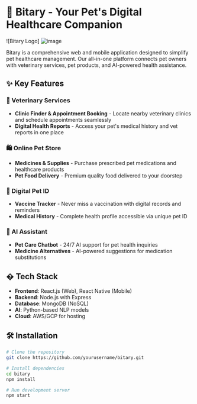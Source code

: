 # 🐾 Bitary - Your Pet's Digital Healthcare Companion

![Bitary Logo] ![image](https://github.com/user-attachments/assets/89b06f72-ea5e-477e-9a5c-ea5e50d26cc3)


Bitary is a comprehensive web and mobile application designed to simplify pet healthcare management. Our all-in-one platform connects pet owners with veterinary services, pet products, and AI-powered health assistance.

## ✨ Key Features

### 🏥 Veterinary Services
- **Clinic Finder & Appointment Booking** - Locate nearby veterinary clinics and schedule appointments seamlessly
- **Digital Health Reports** - Access your pet's medical history and vet reports in one place

### 🛍️ Online Pet Store
- **Medicines & Supplies** - Purchase prescribed pet medications and healthcare products
- **Pet Food Delivery** - Premium quality food delivered to your doorstep

### 📲 Digital Pet ID
- **Vaccine Tracker** - Never miss a vaccination with digital records and reminders
- **Medical History** - Complete health profile accessible via unique pet ID

### 🤖 AI Assistant
- **Pet Care Chatbot** - 24/7 AI support for pet health inquiries
- **Medicine Alternatives** - AI-powered suggestions for medication substitutions

## � Tech Stack
- **Frontend**: React.js (Web), React Native (Mobile)
- **Backend**: Node.js with Express
- **Database**: MongoDB (NoSQL)
- **AI**: Python-based NLP models
- **Cloud**: AWS/GCP for hosting

## 🛠️ Installation
```bash
# Clone the repository
git clone https://github.com/yourusername/bitary.git

# Install dependencies
cd bitary
npm install

# Run development server
npm start
